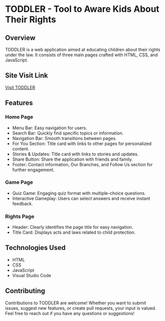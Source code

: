 # TODDLER - Tool to Aware Kids About Their Rights

## Overview
TODDLER is a web application aimed at educating children about their rights under the law. It consists of three main pages crafted with HTML, CSS, and JavaScript.

## Site Visit Link
[Visit TODDLER](https://github.com/afzalkhan7/Toddler)

## Features
### Home Page
- Menu Bar: Easy navigation for users.
- Search Bar: Quickly find specific topics or information.
- Navigation Bar: Smooth transitions between pages.
- For You Section: Title card with links to other pages for personalized content.
- Stories & Updates: Title card with links to stories and updates.
- Share Button: Share the application with friends and family.
- Footer: Contact information, Our Branches, and Follow Us section for further engagement.

### Game Page
- Quiz Game: Engaging quiz format with multiple-choice questions.
- Interactive Gameplay: Users can select answers and receive instant feedback.

### Rights Page
- Header: Clearly identifies the page title for easy navigation.
- Title Card: Displays acts and laws related to child protection.

## Technologies Used
- HTML
- CSS
- JavaScript
- Visual Studio Code

## Contributing
Contributions to TODDLER are welcome! Whether you want to submit issues, suggest new features, or create pull requests, your input is valued.
Feel free to reach out if you have any questions or suggestions!
